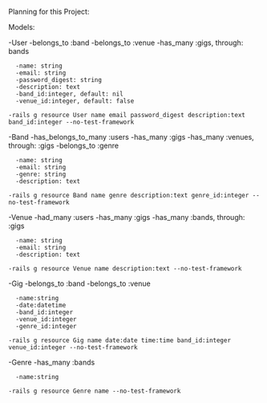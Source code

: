 Planning for this Project:

Models:

  -User
    -belongs_to :band
    -belongs_to :venue
    -has_many :gigs, through: bands

      -name: string
      -email: string
      -password_digest: string
      -description: text
      -band_id:integer, default: nil
      -venue_id:integer, default: false

    -rails g resource User name email password_digest description:text band_id:integer --no-test-framework


  -Band
    -has_belongs_to_many :users
    -has_many :gigs
    -has_many :venues, through: :gigs
    -belongs_to :genre

      -name: string
      -email: string
      -genre: string
      -description: text

    -rails g resource Band name genre description:text genre_id:integer --no-test-framework


  -Venue
    -had_many :users
    -has_many :gigs
    -has_many :bands, through: :gigs

      -name: string
      -email: string
      -description: text

    -rails g resource Venue name description:text --no-test-framework


  -Gig
    -belongs_to :band
    -belongs_to :venue

      -name:string
      -date:datetime
      -band_id:integer
      -venue_id:integer
      -genre_id:integer

    -rails g resource Gig name date:date time:time band_id:integer venue_id:integer --no-test-framework

  -Genre
    -has_many :bands

      -name:string

    -rails g resource Genre name --no-test-framework
